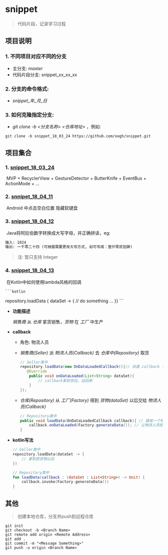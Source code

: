 # snippet

> 代码片段，记录学习过程



## 项目说明

### 1. 不同项目对应不同的分支

- 主分支:  *master*
- 代码片段分支: snippet_xx_xx_xx

### 2. 分支的命令格式: 

- *snippet\_年\_月\_日*

### 3. 如何克隆指定分支: 

- *git clone -b <分支名称> <仓库地址>* ，例如: 

```shell
git clone -b snippet_18_03_24 https://github.com/oogh/snippet.git
```



## 项目集合

### 1. [snippet_18_03_24](https://github.com/oogh/snippet/tree/snippet_18_03_24)

​	MVP + RecyclerView + GestureDetector + ButterKnife + EventBus + ActionMode + ...

### 2. [snnipet_18_04_11](https://github.com/oogh/snippet/tree/snnipet_18_04_11)

​	Android 中点击空白位置 隐藏软键盘

### 3. [snippet_18_04_12](https://github.com/oogh/snippet/tree/snippet_18_04_12)

​	Java将阿拉伯数字转换成大写字母，并正确拼读，eg:

```html
输入: 1024
输出: 一千零二十四 (可根据需要更改大写方式, 如可写成：壹仟零贰拾肆)
```

> 注: 暂只支持 Integer

### 4. [snippet_18_04_13](https://github.com/oogh/snippet/tree/snippet_18_04_13)

​	在Kotlin中如何使用lambda风格的回调

    ```kotlin
repository.loadData { dataSet -> {
    // do something ...
}}
    ```

- **功能描述**

  *销售商* 从 *仓库* 拿货销售，*货物* 在 *工厂* 中生产


- **callback**

  - 角色: 物流人员

  - *销售商(Seller)* 派 *物流人员(Callback)* 去 *仓库中(Repository)* 取货 

    ```java
    // Seller类中
    repository.loadData(new OnDataLoadedCallback(){// 派遣 callback 去取货
       @Override
        public void onDataLoaded(List<String> dataSet){
            // callback拿到货后，运回来
        }
    });
    ```

  - *仓库(Repository)* 从 *工厂(Factory)* 得到 *货物(dataSet)* 以后交给 *物流人员(Callback)*

    ```java
    // Repository类中
    public void loadData(OnDataLoadedCallback callback){ // 接收一个物流人员
        callback.onDataLoaded(Factory.generateData()); // 让物流人员把货运回去
    }
    ```

- **kotlin写法**

  ```kotlin
  // Seller类中
  repository.loadData(dataSet -> {
      // 拿到获货物以后
  })
  ```

  ```kotlin
  // Repository类中
  fun loadData(callback : (dataSet : List<String>) -> Unit) {
      callback.invoke(Factory.generateData())
  }
  ```

## 其他

> 创建本地仓库，分支并push到远程仓库

```shell
git init
git checkout -b <Branch Name>
git remote add origin <Remote Address>
git add .
git commit -m "<Message Something>"
git push -u origin <Branch Name>
```


